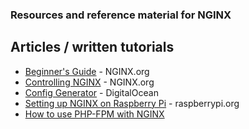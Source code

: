 ### Resources and reference material for NGINX

## Articles / written tutorials

- [Beginner's Guide](http://nginx.org/en/docs/beginners_guide.html) - NGINX.org
- [Controlling NGINX](http://nginx.org/en/docs/control.html) - NGINX.org
- [Config Generator](https://www.digitalocean.com/community/tools/nginx) - DigitalOcean
- [Setting up NGINX on Raspberry Pi](https://www.raspberrypi.org/documentation/remote-access/web-server/nginx.md) - raspberrypi.org
- [How to use PHP-FPM with NGINX](https://www.linode.com/docs/web-servers/nginx/serve-php-php-fpm-and-nginx/)
